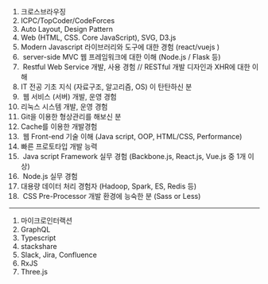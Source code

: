 1. 크로스브라우징  
2. ICPC/TopCoder/CodeForces  
3. Auto Layout, Design Pattern  
4. Web (HTML, CSS. Core JavaScript), SVG, D3.js  
5. Modern Javascript 라이브러리와 도구에 대한 경험 (react/vuejs )  
6.  server-side MVC 웹 프레임워크에 대한 이해 (Node.js / Flask 등)  
7.  Restful Web Service 개발, 사용 경험 // RESTful 개발 디자인과 XHR에 대한 이해  
8. IT 전공 기초 지식 (자료구조, 알고리즘, OS) 이 탄탄하신 분  
9.  웹 서비스 (서버) 개발, 운영 경험  
10. 리눅스 시스템 개발, 운영 경험  
11. Git을 이용한 형상관리를 해보신 분  
12. Cache를 이용한 개발경험  
13.  웹 Front-end 기술 이해 (Java script, OOP, HTML/CSS, Performance)  
14. 빠른 프로토타입 개발 능력  
15.  Java script Framework 실무 경험 (Backbone.js, React.js, Vue.js 중 1개 이상)  
16.  Node.js 실무 경험  
17. 대용량 데이터 처리 경험자 (Hadoop, Spark, ES, Redis 등)  
18.  CSS Pre-Processor 개발 환경에 능숙한 분 (Sass or Less)  


- - -

1. 마이크로인터랙션  
2. GraphQL  
3. Typescript  
4. stackshare  
5. Slack, Jira, Confluence  
6. RxJS  
7. Three.js  

